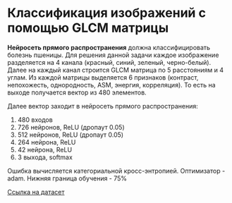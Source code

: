 # Классификация изображений с помощью GLCM матрицы
**Нейросеть прямого распространения** должна классифицировать болезнь пшеницы. Для решения данной задачи каждое изображение разделяется на 4 канала (красный, синий, зеленый, черно-белый). Далее на каждый канал строится GLCM матрица по 5 расстояниям и 4 углам. Из каждой матрицы выделяется 6 признаков (контраст, непохожесть, однородность, ASM, энергия, корреляция). То есть на выходе получается вектор из 480 элементов.

Далее вектор заходит в нейросеть прямого распространения:
1. 480 входов
2. 726 нейронов, ReLU (дропаут 0.05)
3. 512 нейронов, ReLU (дропаут 0.05)
4. 264 нейрона, ReLU
5. 42 нейрона, ReLU
6. 3 выхода, softmax


Ошибка вычисляется категориальной кросс-энтропией. Оптимизатор - adam. Нижняя граница обучения - 75%

[Ссылка на датасет](https://disk.yandex.ru/d/7Ep47D41ddebnQ)

